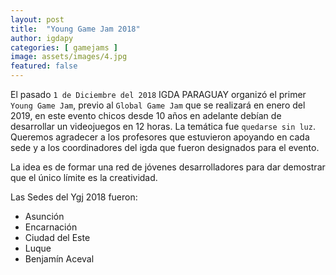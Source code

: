 ```yaml
---
layout: post
title:  "Young Game Jam 2018"
author: igdapy
categories: [ gamejams ]
image: assets/images/4.jpg
featured: false
---
```

El pasado `1 de Diciembre del 2018` IGDA PARAGUAY organizó el primer `Young Game Jam`, previo al `Global Game Jam` que se realizará en enero del 2019, en este evento chicos desde 10 años en adelante debían de desarrollar un videojuegos en 12 horas. La temática fue `quedarse sin luz`. Queremos agradecer a los profesores que estuvieron apoyando en cada sede y a los coordinadores del igda que fueron designados para el evento.

La idea es de formar una red de jóvenes desarrolladores para dar demostrar que el único límite es la creatividad.

Las Sedes del Ygj 2018 fueron:

- Asunción
- Encarnación
- Ciudad del Este
- Luque
- Benjamín Aceval